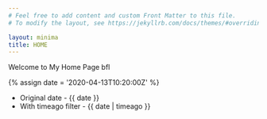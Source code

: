 ```yaml
---
# Feel free to add content and custom Front Matter to this file.
# To modify the layout, see https://jekyllrb.com/docs/themes/#overriding-theme-defaults

layout: minima
title: HOME
---
```



Welcome to My Home Page bfl

{% assign date = '2020-04-13T10:20:00Z' %}

- Original date - {{ date }}
- With timeago filter - {{ date | timeago }}